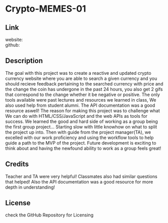 # Crypto-MEMES-01





## Link
website:  
github: 

## Description
The goal with this project was to create a reactive and updated crypto currency website where you are able to search a given currency and you should recieve feedback pertaining to the searched currency with price and the change the coin has undergone in the past 24 hours, you also get 2 gifs that correspond to the change whether it be negative or positive.
The only tools available were past lectures and resources we learned in class, We also used help from student alumni. The API documentation was a good resource aswell!
The reason for making this project was to challenge what We can do with HTML/CSS/JavaScript and the web APIs as tools for success. 
We learned the good and hard side of working as a group being the first group project... Starting slow with little knowhow on what to split the project up into. Then with guide from the project manager(TA), we excelled with our work proficiency and using the workflow tools to help guide a path to the MVP of the project. Future development is exciting to think about and having the newfound ability to work as a group feels great!

## Credits
Teacher and TA were very helpful! Classmates also had similar questions that helped! Also the API documentation was a good resource for more depth in understanding!

## License
check the GitHub Repository for Licensing
